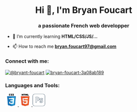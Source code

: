 <h1 align="center">Hi 👋, I'm Bryan Foucart</h1>
<h3 align="center">a passionate French web developper</h3>

- 🌱 I’m currently learning **HTML/CSS/JS/...**

- 📫 How to reach me **bryan.foucart97@gmail.com**

<h3 align="left">Connect with me:</h3>
<p align="left">
<a href="https://codepen.io/@bryant-foucart" target="blank"><img align="center" src="https://raw.githubusercontent.com/rahuldkjain/github-profile-readme-generator/master/src/images/icons/Social/codepen.svg" alt="@bryant-foucart" height="30" width="40" /></a>
<a href="https://linkedin.com/in/bryan-foucart-3a08ab189" target="blank"><img align="center" src="https://raw.githubusercontent.com/rahuldkjain/github-profile-readme-generator/master/src/images/icons/Social/linked-in-alt.svg" alt="bryan-foucart-3a08ab189" height="30" width="40" /></a>
</p>

<h3 align="left">Languages and Tools:</h3>
<p align="left"> <a href="https://www.w3schools.com/css/" target="_blank" rel="noreferrer"> <img src="https://raw.githubusercontent.com/devicons/devicon/master/icons/css3/css3-original-wordmark.svg" alt="css3" width="40" height="40"/> </a> <a href="https://www.w3.org/html/" target="_blank" rel="noreferrer"> <img src="https://raw.githubusercontent.com/devicons/devicon/master/icons/html5/html5-original-wordmark.svg" alt="html5" width="40" height="40"/> </a> <a href="https://www.photoshop.com/en" target="_blank" rel="noreferrer"> <img src="https://raw.githubusercontent.com/devicons/devicon/master/icons/photoshop/photoshop-line.svg" alt="photoshop" width="40" height="40"/> </a> </p>

